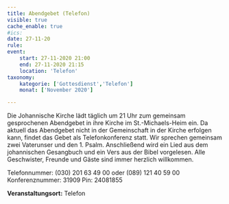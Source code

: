 ```yaml
---
title: Abendgebet (Telefon)
visible: true
cache_enable: true
#ics: 
date: 27-11-20
rule: 
event:
	start: 27-11-2020 21:00
	end: 27-11-2020 21:15
	location: 'Telefon'
taxonomy:
	kategorie: ['Gottesdienst','Telefon']
	monat: ['November 2020']

---
```

Die Johannische Kirche lädt täglich um 21 Uhr zum gemeinsam gesprochenen Abendgebet in ihre Kirche im St.-Michaels-Heim ein. Da aktuell das Abendgebet nicht in der Gemeinschaft in der Kirche erfolgen kann, findet das Gebet als Telefonkonferenz statt. Wir sprechen gemeinsam zwei Vaterunser und den 1. Psalm. Anschließend wird ein Lied aus dem johannischen Gesangbuch und ein Vers aus der Bibel vorgelesen. Alle Geschwister, Freunde und Gäste sind immer herzlich willkommen.

Telefonnummer: (030) 201 63 49 00 oder (089) 121 40 59 00
Konferenznummer: 31909
Pin: 24081855



**Veranstaltungsort:** Telefon

